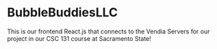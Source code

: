 # BubbleBuddiesLLC
This is our frontend React.js that connects to the Vendia Servers for our project in our CSC 131 course at Sacramento State!
